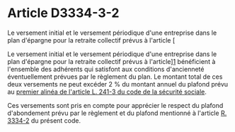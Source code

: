 # Article D3334-3-2

 

Le versement initial et le versement périodique d'une entreprise dans le plan d'épargne pour la retraite collectif prévus à l'article [ 

Le versement initial et le versement périodique d'une entreprise dans le plan d'épargne pour la retraite collectif prévus à l'article][1] bénéficient à l'ensemble des adhérents qui satisfont aux conditions d'ancienneté éventuellement prévues par le règlement du plan. Le montant total de ces deux versements ne peut excéder 2 % du montant annuel du plafond prévu au [premier alinéa de l'article L. 241-3 du code de la sécurité sociale][2]. 

Ces versements sont pris en compte pour apprécier le respect du plafond d'abondement prévu par le règlement et du plafond mentionné à l'article [R. 3334-2][3] du présent code.

 [1]: /affichCodeArticle.do?cidTexte=LEGITEXT000006072050&idArticle=LEGIARTI000006903091&dateTexte=&categorieLien=cid
 [2]: /affichCodeArticle.do?cidTexte=LEGITEXT000006073189&idArticle=LEGIARTI000006741897&dateTexte=&categorieLien=cid
 [3]: /affichCodeArticle.do?cidTexte=LEGITEXT000006072050&idArticle=LEGIARTI000018488087&dateTexte=&categorieLien=cid
